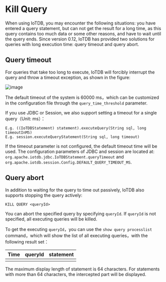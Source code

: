 <!--

    Licensed to the Apache Software Foundation (ASF) under one
    or more contributor license agreements.  See the NOTICE file
    distributed with this work for additional information
    regarding copyright ownership.  The ASF licenses this file
    to you under the Apache License, Version 2.0 (the
    "License"); you may not use this file except in compliance
    with the License.  You may obtain a copy of the License at
    
        http://www.apache.org/licenses/LICENSE-2.0
    
    Unless required by applicable law or agreed to in writing,
    software distributed under the License is distributed on an
    "AS IS" BASIS, WITHOUT WARRANTIES OR CONDITIONS OF ANY
    KIND, either express or implied.  See the License for the
    specific language governing permissions and limitations
    under the License.

-->

# Kill Query

When using IoTDB, you may encounter the following situations: you have entered a query statement, but can not get the result for a long time, as this query contains too much data or some other reasons, and have to wait until the query ends.
Since version 0.12, IoTDB has provided two solutions for queries with long execution time: query timeout and query abort.

## Query timeout

For queries that take too long to execute, IoTDB will forcibly interrupt the query and throw a timeout exception, as shown in the figure: 

![image](https://user-images.githubusercontent.com/34242296/104586593-a224aa00-56a0-11eb-9c52-241dcdb68ecb.png)

The default timeout of the system is 60000 ms，which can be customized in the configuration file through the `query_time_threshold` parameter.

If you use JDBC or Session, we also support setting a timeout for a single query（Unit: ms）：

```
E.g. ((IoTDBStatement) statement).executeQuery(String sql, long timeoutInMS)
E.g. session.executeQueryStatement(String sql, long timeout)
```

If the timeout parameter is not configured, the default timeout time will be used. The configuration parameters of JDBC and session are located at: ` org.apache.iotdb.jdbc.IoTDBStatement.queryTimeout` and `org.apache.iotdb.session.Config.DEFAULT_QUERY_TIMEOUT_MS`.

## Query abort

In addition to waiting for the query to time out passively, IoTDB also supports stopping the query actively:

```
KILL QUERY <queryId>
```

You can abort the specified query by specifying `queryId`. If `queryId` is not specified, all executing queries will be killed.

To get the executing `queryId`，you can use the `show query processlist` command，which will show the list of all executing queries，with the following result set：

| Time | queryId | statement |
| ---- | ------- | --------- |
|      |         |           |

The maximum display length of statement is 64 characters. For statements with more than 64 characters, the intercepted part will be displayed.